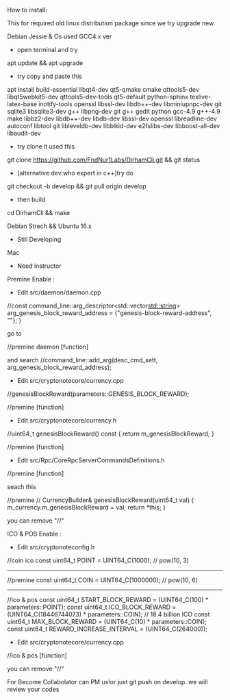 How to install:

This for required old linux distribution package since we try upgrade new

Debian Jessie & Os used GCC4.x ver

- open terminal and try 

apt update && apt upgrade

- try copy and paste this

apt install build-essential libqt4-dev qt5-qmake cmake qttools5-dev libqt5webkit5-dev qttools5-dev-tools qt5-default python-sphinx texlive-latex-base inotify-tools  openssl libssl-dev libdb++-dev libminiupnpc-dev git sqlite3 libsqlite3-dev g++ libpng-dev git g++ gedit python gcc-4.9 g++-4.9 make libbz2-dev libdb++-dev libdb-dev libssl-dev openssl libreadline-dev autoconf libtool git libleveldb-dev libblkid-dev e2fslibs-dev libboost-all-dev libaudit-dev

- try clone it used this

git clone https://github.com/FndNur1Labs/DirhamCli.git && git status

- [alternative dev:who expert in c++]try do

git checkout -b develop && git pull origin develop

- then build

cd DirhamCli && make

Debian Strech && Ubuntu 16.x

- Still Developing

Mac

- Need instructor

Premine Enable :

- Edit src/daemon/daemon.cpp

//const command_line::arg_descriptor<std::vector<std::string>> arg_genesis_block_reward_address = {"genesis-block-reward-address", ""};
 } 

go to

//premine daemon
[function]

and search //command_line::add_arg(desc_cmd_sett, arg_genesis_block_reward_address);

- Edit src/cryptonotecore/currency.cpp

//genesisBlockReward(parameters::GENESIS_BLOCK_REWARD);

//premine
[function]

- Edit src/cryptonotecore/currency.h

//uint64_t genesisBlockReward() const { return m_genesisBlockReward; }

//premine
[function]

- Edit src/Rpc/CoreRpcServerCommandsDefinitions.h

//premine
[function]

seach this

 //premine
  //  CurrencyBuilder& genesisBlockReward(uint64_t val) { m_currency.m_genesisBlockReward = val; return *this; }

you can remove "//"

ICO & POS Enable :

- Edit src/cryptonoteconfig.h

//coin ico
const uint64_t POINT                                         = UINT64_C(1000);        // pow(10, 3)

-----

//premine
const uint64_t COIN                                           = UINT64_C(1000000);     // pow(10, 6)

-----

//ico & pos
const uint64_t START_BLOCK_REWARD                            = (UINT64_C(100) * parameters::POINT);
const uint64_t ICO_BLOCK_REWARD	                             = (UINT64_C(18446744073) * parameters::COIN); // 18.4 billion ICO
const uint64_t MAX_BLOCK_REWARD                              = (UINT64_C(10) * parameters::COIN);
const uint64_t REWARD_INCREASE_INTERVAL = (UINT64_C(264000));

- Edit src/cryptonotecore/currency.cpp

//ico & pos
[function]

you can remove "//"

For Become Collabolator can PM us!or just git push on develop. we will review your codes
